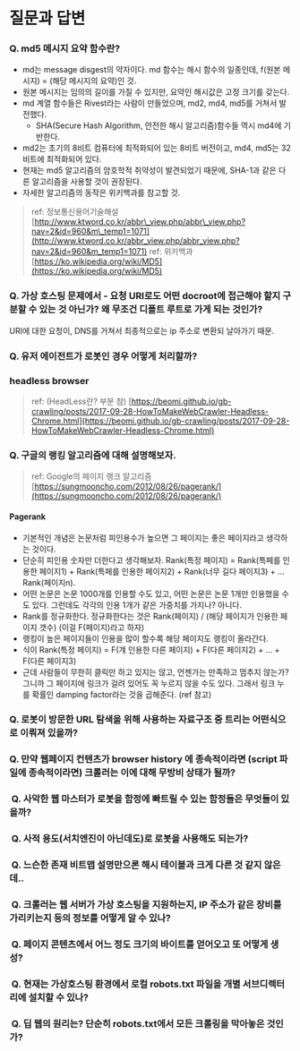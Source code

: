 # 질문과 답변

### Q. md5 메시지 요약 함수란?

* md는 message disgest의 약자이다. md 함수는 해시 함수의 일종인데, f\(원본 메시지\) = \(해당 메시지의 요약\)인 것.
* 원본 메시지는 임의의 길이를 가질 수 있지만, 요약인 해시값은 고정 크기를 갖는다.
* md 계열 함수들은 Rivest라는 사람이 만들었으며, md2, md4, md5를 거쳐서 발전했다.
  * SHA\(Secure Hash Algorithm, 안전한 해시 알고리즘\)함수들 역시 md4에 기반한다.
* md2는 초기의 8비트 컴퓨터에 최적화되어 있는 8비트 버전이고, md4, md5는 32비트에 최적화되어 있다.
* 현재는 md5 알고리즘의 암호학적 취약성이 발견되었기 때문에, SHA-1과 같은 다른 알고리즘을 사용할 것이 권장된다.
* 자세한 알고리즘의 동작은 위키백과를 참고할 것.

> ref: 정보통신용어기술해설 [http://www.ktword.co.kr/abbr\_view.php/abbr\_view.php?nav=2&id=960&m\_temp1=1071](http://www.ktword.co.kr/abbr_view.php/abbr_view.php?nav=2&id=960&m_temp1=1071) ref: 위키백과 [https://ko.wikipedia.org/wiki/MD5](https://ko.wikipedia.org/wiki/MD5)

### Q. 가상 호스팅 문제에서 - 요청 URI로도 어떤 docroot에 접근해야 할지 구분할 수 있는 것 아닌가? 왜 무조건 디폴트 루트로 가게 되는 것인가?

URI에 대한 요청이, DNS를 거쳐서 최종적으로는 ip 주소로 변환되 날아가기 때문.

### Q. 유저 에이전트가 로봇인 경우 어떻게 처리할까?

### headless browser

> ref: \(HeadLess란? 부분 참\) [https://beomi.github.io/gb-crawling/posts/2017-09-28-HowToMakeWebCrawler-Headless-Chrome.html](https://beomi.github.io/gb-crawling/posts/2017-09-28-HowToMakeWebCrawler-Headless-Chrome.html)

### Q. 구글의 랭킹 알고리즘에 대해 설명해보자.

> ref: Google의 페이지 랭크 알고리즘 [https://sungmooncho.com/2012/08/26/pagerank/](https://sungmooncho.com/2012/08/26/pagerank/)

#### Pagerank

* 기본적인 개념은 논문처럼 피인용수가 높으면 그 페이지는 좋은 페이지라고 생각하는 것이다.
* 단순히 피인용 숫자만 더한다고 생각해보자. Rank\(특정 페이지\) = Rank\(특페를 인용한 페이지1\) + Rank\(특페를 인용한 페이지2\) + Rank\(너무 길다 페이지3\) + ... Rank\(페이지n\).
* 어떤 논문은 논문 1000개를 인용할 수도 있고, 어떤 논문은 논문 1개만 인용했을 수도 있다. 그런데도 각각의 인용 1개가 같은 가중치를 가지나? 아니다.
* Rank를 정규화한다. 정규화한다는 것은 Rank\(페이지\) / \(해당 페이지가 인용한 페이지 갯수\) \(이걸 F\(페이지\)라고 하자\)
* 랭킹이 높은 페이지들이 인용을 많이 할수록 해당 페이지도 랭킹이 올라간다.
* 식이 Rank\(특정 페이지\) = F\(걔 인용한 다른 페이지\) + F\(다른 페이지2\) + ... + F\(다른 페이지3\)
* 근데 사람들이 무한히 클릭만 하고 있지는 않고, 언젠가는 만족하고 멈추지 않는가? 그니까 그 페이지에 링크가 걸려 있어도 꼭 누르지 않을 수도 있다. 그래서 링크 누를 확률인 damping factor라는 것을 곱해준다. \(ref 참고\)

### Q. 로봇이 방문한 URL 탐색을 위해 사용하는 자료구조 중 트리는 어떤식으로 이뤄져 있을까?

### ‌Q. 만약 웹페이지 컨텐츠가 browser history 에 종속적이라면 \(script 파일에 종속적이라면\) 크롤러는 이에 대해 무방비 상태가 될까?

### ‌ Q. 사악한 웹 마스터가 로봇을 함정에 빠트릴 수 있는 함정들은 무엇들이 있을까?

### ‌ Q. 사적 용도\(서치엔진이 아닌데도\)로 로봇을 사용해도 되는가?

### ‌ Q. 느슨한 존재 비트맵 설명만으론 해시 테이블과 크게 다른 것 같지 않은데..

### ‌ Q. 크롤러는 웹 서버가 가상 호스팅을 지원하는지, IP 주소가 같은 장비를 가리키는지 등의 정보를 어떻게 알 수 있나?

### ‌ Q. 페이지 콘텐츠에서 어느 정도 크기의 바이트를 얻어오고 또 어떻게 생성?

### ‌ Q. 현재는 가상호스팅 환경에서 로컬 robots.txt 파일을 개별 서브디렉터리에 설치할 수 있나?

### ‌ Q. 딥 웹의 원리는? 단순히 robots.txt에서 모든 크롤링을 막아놓은 것인가?

